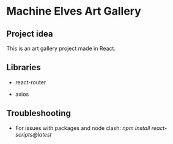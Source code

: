 # Machine Elves Art Gallery

## Project idea

This is an art gallery project made in React.

## Libraries

- react-router

- axios

## Troubleshooting

- For issues with packages and node clash: *npm install react-scripts@latest*
